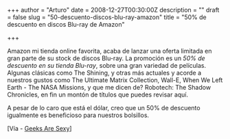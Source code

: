 +++
author = "Arturo"
date = 2008-12-27T00:30:00Z
description = ""
draft = false
slug = "50-descuento-discos-blu-ray-amazon"
title = "50% de descuento en discos Blu-ray de Amazon"

+++

Amazon mi tienda online favorita, acaba de lanzar una oferta limitada en gran parte de su stock de discos Blu-ray. La promoción es un *50% de descuento en su tienda Blu-ray*, sobre una gran variedad de películas. Algunas clásicas como The Shining, y otras más actuales y acorde a nuestros gustos como The Ultimate Matrix Collection, Wall-E, When We Left Earth - The NASA Missions, y que me dicen de? Robotech: The Shadow Chronicles, en fin un montón de títulos que puedes revisar aquí.

A pesar de lo caro que está el dólar, creo que un 50% de descuento igualmente es beneficioso para nuestros bolsillos.

[Vía - [Geeks Are Sexy](https://www.geeksaresexy.net/2008/12/26/amazon-deal-of-the-day-50-off-hundreds-of-blu-ray-titles/)]
